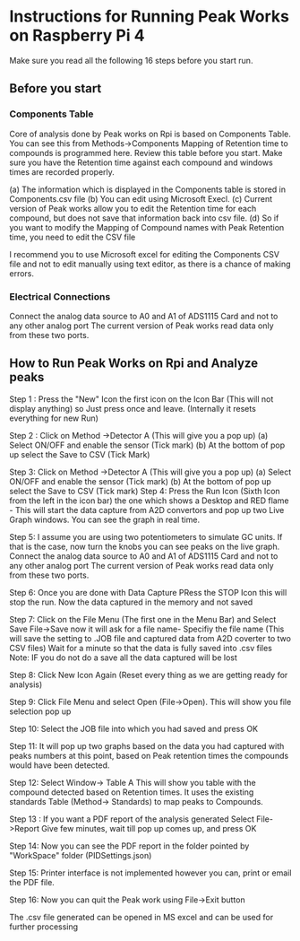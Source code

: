 # Instructions for Running Peak Works on Raspberry Pi 4

 Make sure you read all the following 16 steps before you start run.

## Before you start
### Components Table
Core of analysis done by Peak works on Rpi   is based on  Components Table. You can see this from Methods->Components Mapping of Retention time   to compounds is programmed here.  Review this table before you start. Make sure you have the Retention time against each compound and windows times are recorded properly.


(a) The  information  which is displayed in the Components table  is stored in Components.csv file
(b) You can edit using Microsoft Execl.
(c) Current version of Peak works allow you to edit the Retention time for each compound, but does not save that information back into csv file.
(d) So if  you want to modify the Mapping of Compound names with Peak Retention time, you need to edit the CSV file

I recommend you to use Microsoft excel for editing the Components CSV file  and not to edit manually using text editor, as there is a chance of making errors.

### Electrical Connections
Connect the analog data source to A0 and A1 of ADS1115 Card and not to any other analog port
The current version of Peak works read data only from these two ports.

## How to Run Peak Works on Rpi and Analyze peaks

Step 1 : Press the "New" Icon the first icon on the Icon Bar (This will not display anything) so Just press once and leave.
               (Internally it resets everything for new Run)

Step 2 : Click on Method ->Detector A (This will give you a pop up)
              (a) Select ON/OFF and enable the sensor (Tick mark)
              (b) At the bottom of pop up select the Save to CSV (Tick Mark)

Step 3:    Click on Method ->Detector A (This will give you a pop up)
              (a) Select ON/OFF and enable the sensor (Tick mark)
              (b) At the bottom of pop up select the Save to CSV (Tick mark)
Step 4:  Press the Run Icon (Sixth Icon from the left in the icon bar) the one which shows a Desktop and RED flame - This will start
              the data capture from A2D convertors and pop up two Live Graph windows. You can see the graph in real time.

Step 5:  I assume you are using two potentiometers to simulate GC units. If that is the case, now turn the knobs you
              can see peaks on the live graph. Connect the analog data source to A0 and A1 of ADS1115 Card and not to any other analog port
              The current version of Peak works read data only from these two ports.
 
Step 6:  Once you are done with Data Capture PRess the  STOP Icon this will stop the run. Now the data captured in the memory  and not saved

Step 7:   Click on the File Menu (The first one in the Menu Bar) and Select Save File->Save now it will ask for a file name- Specifiy the file name
               (This will save the setting to .JOB file and
               captured data from A2D coverter to two CSV files)
                Wait for a minute so that the data is fully saved into .csv files
                Note: IF you do not do a save all the data captured will be lost

Step 8: Click New Icon Again (Reset every thing as we are getting ready for analysis)

Step 9:  Click File Menu  and select Open (File->Open). This will show you file selection pop up

Step 10: Select the JOB file into which you had saved and press OK

Step 11: It will pop up two graphs based on the data you had captured with peaks numbers at this point, based on Peak retention times
                the compounds would have been detected.

Step 12:  Select Window-> Table A This will show you table with the compound detected based on Retention times.
                It uses the existing standards Table  (Method-> Standards) to map peaks to Compounds.

Step 13 :  If you want a PDF report of the analysis generated Select File->Report Give few minutes, wait till pop up comes up, and press OK

Step 14:  Now you can see the PDF report in the folder pointed by "WorkSpace" folder (PIDSettings.json)

Step 15:  Printer interface is not implemented however you can, print or email the PDF file.

Step 16:  Now you can quit the Peak work using File->Exit button

The .csv file generated can be opened in MS excel and can be used for further processing
